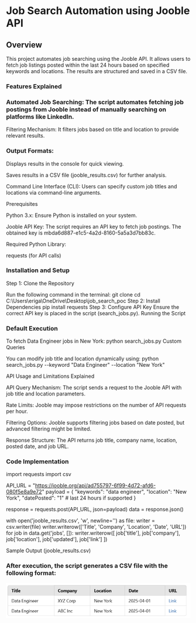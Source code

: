 # Job Search Automation using Jooble API

## Overview

This project automates job searching using the Jooble API. It allows users to fetch job listings posted within the last 24 hours based on specified keywords and locations. The results are structured and saved in a CSV file.

### Features Explained

### Automated Job Searching: The script automates fetching job postings from Jooble instead of manually searching on platforms like LinkedIn.

Filtering Mechanism: It filters jobs based on title and location to provide relevant results.

### Output Formats:

Displays results in the console for quick viewing.

Saves results in a CSV file (jooble_results.csv) for further analysis.

Command Line Interface (CLI): Users can specify custom job titles and locations via command-line arguments.

Prerequisites

Python 3.x: Ensure Python is installed on your system.

Jooble API Key: The script requires an API key to fetch job postings. The obtained key is mbda6d887-e1c5-4a2d-8160-5a5a3d7bb83c.

Required Python Library:

requests (for API calls)

### Installation and Setup

Step 1: Clone the Repository

Run the following command in the terminal:
git clone <repository-url>
cd C:\Users\eriga\OneDrive\Desktop\job_search_poc
Step 2: Install Dependencies
pip install requests
Step 3: Configure API Key
Ensure the correct API key is placed in the script (search_jobs.py).
Running the Script

### Default Execution

To fetch Data Engineer jobs in New York:
python search_jobs.py
Custom Queries

You can modify job title and location dynamically using:
python search_jobs.py --keyword "Data Engineer" --location "New York"  

API Usage and Limitations Explained

API Query Mechanism: The script sends a request to the Jooble API with job title and location parameters.

Rate Limits: Jooble may impose restrictions on the number of API requests per hour.

Filtering Options: Jooble supports filtering jobs based on date posted, but advanced filtering might be limited.

Response Structure: The API returns job title, company name, location, posted date, and job URL.

### Code Implementation

import requests
import csv

API_URL = "https://jooble.org/api/ad755797-6f99-4d72-afd6-080f5e8a9e72"
payload = {
    "keywords": "data engineer",
    "location": "New York",
    "datePosted": "1"  # last 24 hours if supported
}

response = requests.post(API_URL, json=payload)
data = response.json()

with open('jooble_results.csv', 'w', newline='') as file:
    writer = csv.writer(file)
    writer.writerow(['Title', 'Company', 'Location', 'Date', 'URL'])
    for job in data.get('jobs', []):
        writer.writerow([
            job['title'],
            job['company'],
            job['location'],
            job['updated'],
            job['link']
        ])


Sample Output (jooble_results.csv)

### After execution, the script generates a CSV file with the following format:

![alt text](image.png)
